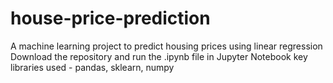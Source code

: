 # house-price-prediction
A machine learning project to predict housing prices using linear regression
Download the repository and run the .ipynb file in Jupyter Notebook
key libraries used - pandas, sklearn, numpy
